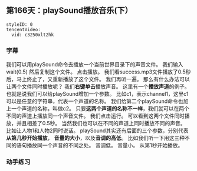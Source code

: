 ## 第166天：playSound播放音乐(下）

```@TencentVideo
styleID: 0
tencentVideo:
  vid: c3250xlt2hk

```


### 字幕

我们可以用playSound命令去播放一个当前世界目录下的声音文件。
我们输入wait(0.5)
然后复制这个文件。
点击播放。
我们看success.mp3文件播放了0.5秒后，马上终止了，又重新播放了这个文件。
我们再听一遍。
那么有什么办法可以让两个文件同时播放呢？
我们**右键单击**播放声音。
这里有一个**播放声道**的例子。
也就是说我们可以给playSound增加一个参数。
比如c1，表示channel1，这里c1可以是任意的字符串，代表一个声道的名称。
我们给第二个playSound命令也加上一个声道的名称，叫做c2。
只要**这两个声道的名称不一样**，我们就可以在两个不同的声道上播放同一个声音文件。
我们点击运行。
可以看到这两个文件同时播放，并且相差了0.5秒。
当然我们也可以在不同的声道上同时播放不同的声音。
比如让人物1和人物2同时说话。
playSound其实还有后面的三个参数，分别代表**从第几秒开始播放**，
**音量的大小**，以及**音调的高低**。
比如我们听一下用这三种不同的语句播放同一个声音的不同之处。
音调低。
音量小。
从第1秒开始播放。

### 动手练习